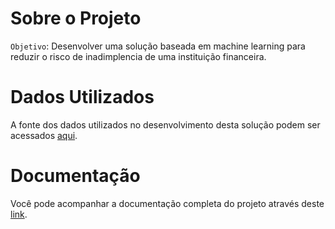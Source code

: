 # **Sobre o Projeto**
`Objetivo`: Desenvolver uma solução baseada em machine learning para reduzir o risco de inadimplencia de uma instituição financeira.

# **Dados Utilizados**
A fonte dos dados utilizados no desenvolvimento desta solução podem ser acessados [aqui](https://www.kaggle.com/competitions/home-credit-default-risk/data).

# **Documentação**
Você pode acompanhar a documentação completa do projeto através deste [link](https://leonardolaino.github.io/2024/04/06/creditscoring.html).
